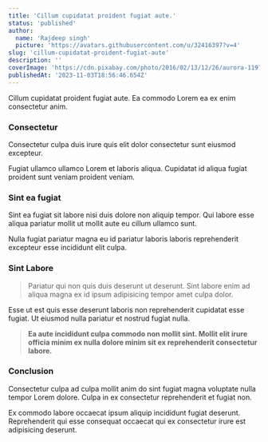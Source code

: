 ```yaml
---
title: 'Cillum cupidatat proident fugiat aute.'
status: 'published'
author:
  name: 'Rajdeep singh'
  picture: 'https://avatars.githubusercontent.com/u/32416397?v=4'
slug: 'cillum-cupidatat-proident-fugiat-aute'
description: ''
coverImage: 'https://cdn.pixabay.com/photo/2016/02/13/12/26/aurora-1197753_1280.jpg'
publishedAt: '2023-11-03T18:56:46.654Z'
---
```


Cillum cupidatat proident fugiat aute. Ea commodo Lorem ea ex enim consectetur anim.

### Consectetur

Consectetur culpa duis irure quis elit dolor consectetur sunt eiusmod excepteur.

Fugiat ullamco ullamco Lorem et laboris aliqua. Cupidatat id aliqua fugiat proident sunt veniam proident veniam.

### Sint ea fugiat

Sint ea fugiat sit labore nisi duis dolore non aliquip tempor. Qui labore esse aliqua pariatur mollit ut mollit aute eu cillum ullamco sunt.

Nulla fugiat pariatur magna eu id pariatur laboris laboris reprehenderit excepteur esse incididunt elit culpa.

### Sint Labore

> Pariatur qui non quis duis deserunt ut deserunt. Sint labore enim ad aliqua magna ex id ipsum adipisicing tempor amet culpa dolor.

Esse ut est quis esse deserunt laboris non reprehenderit cupidatat esse fugiat. Ut eiusmod nulla pariatur et nostrud fugiat nulla.

> **Ea aute incididunt culpa commodo non mollit sint. Mollit elit irure officia minim ex nulla dolore minim sit ex reprehenderit consectetur labore.**

### Conclusion

Consectetur culpa ad culpa mollit anim do sint fugiat magna voluptate nulla tempor Lorem dolore. Culpa in ex consectetur reprehenderit et fugiat non.

Ex commodo labore occaecat ipsum aliquip incididunt fugiat deserunt. Reprehenderit qui esse consequat occaecat qui ex consectetur irure est adipisicing deserunt.

